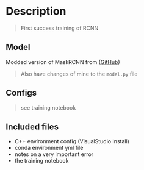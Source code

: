 # Description

> First success training of RCNN

## Model

Modded version of MaskRCNN from ([GitHub](https://github.com/akTwelve/Mask_RCNN))

> Also have changes of mine to the `model.py` file

## Configs

> see training notebook

## Included files

- C++ environment config (VisualStudio Install)
- conda environment yml file
- notes on a very important error
- the training notebook